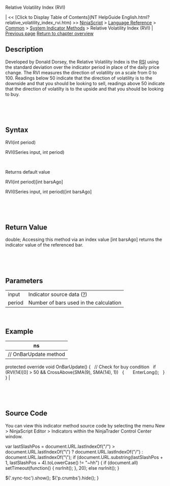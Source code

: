 ﻿










 


Relative Volatility Index (RVI)







| &lt;&lt; [Click to Display Table of Contents](NT HelpGuide English.html?relative_volatility_index_rvi.htm) &gt;&gt;
 [NinjaScript](ninjascript.htm) &gt; [Language Reference](language_reference_wip.htm) &gt; [Common](common.htm) &gt; [System Indicator Methods](indicators.htm) &gt;
Relative Volatility Index (RVI) | [Previous page](relative_vigor_index.htm)
[Return to chapter overview](indicators.htm)










Description
-----------


Developed by Donald Dorsey, the Relative Volatility Index is the [RSI](relative_strength_index_rsi.htm) using the standard deviation over the indicator period in place of the daily price change. The RVI measures the direction of volatility on a scale from 0 to 100. Readings below 50 indicate that the direction of volatility is to the downside and that you should be looking to sell, readings above 50 indicate that the direction of volatilty is to the upside and that you should be looking to buy. 


 


 


Syntax
------


RVI(int period)  

RVI(ISeries<double> input, int period)


 


Returns default value  

RVI(int period)[int barsAgo]  

RVI(ISeries<double> input, int period)[int barsAgo]


 


 


Return Value
------------


double; Accessing this method via an index value [int barsAgo] returns the indicator value of the referenced bar.


 


 


Parameters
----------




|  |  |
| --- | --- |
| input | Indicator source data ([?](valid_input_data_for_indicator.htm)) |
| period | Number of bars used in the calculation |



 



Example
-------




| ns |
| --- |
| // OnBarUpdate method
protected override void OnBarUpdate()
{
   // Check for buy condition
   if (RVI(14)[0] &gt; 50 &amp;&amp; CrossAbove(SMA(9), SMA(14), 1))
   {
       EnterLong();
   }
} |



 


 


Source Code
-----------


You can view this indicator method source code by selecting the menu New &gt; NinjaScript Editor &gt; Indicators within the NinjaTrader Control Center window.





 
 var lastSlashPos = document.URL.lastIndexOf("/") &gt; document.URL.lastIndexOf("\\") ? document.URL.lastIndexOf("/") : document.URL.lastIndexOf("\\");
 if (document.URL.substring(lastSlashPos + 1, lastSlashPos + 4).toLowerCase() != "~hh") {
 if (document.all) setTimeout(function() {
 nsrInit();
 }, 20);
 else nsrInit();
 }
 
 
 $('.sync-toc').show();
 $('p.crumbs').hide();
 }
 
 
 



</double></double>